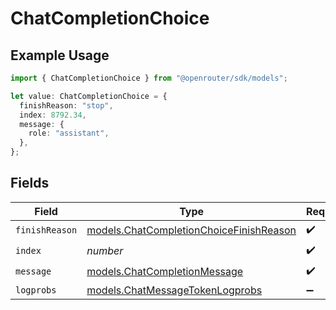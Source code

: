 # ChatCompletionChoice

## Example Usage

```typescript
import { ChatCompletionChoice } from "@openrouter/sdk/models";

let value: ChatCompletionChoice = {
  finishReason: "stop",
  index: 8792.34,
  message: {
    role: "assistant",
  },
};
```

## Fields

| Field                                                                                    | Type                                                                                     | Required                                                                                 | Description                                                                              |
| ---------------------------------------------------------------------------------------- | ---------------------------------------------------------------------------------------- | ---------------------------------------------------------------------------------------- | ---------------------------------------------------------------------------------------- |
| `finishReason`                                                                           | [models.ChatCompletionChoiceFinishReason](../models/chatcompletionchoicefinishreason.md) | :heavy_check_mark:                                                                       | N/A                                                                                      |
| `index`                                                                                  | *number*                                                                                 | :heavy_check_mark:                                                                       | N/A                                                                                      |
| `message`                                                                                | [models.ChatCompletionMessage](../models/chatcompletionmessage.md)                       | :heavy_check_mark:                                                                       | N/A                                                                                      |
| `logprobs`                                                                               | [models.ChatMessageTokenLogprobs](../models/chatmessagetokenlogprobs.md)                 | :heavy_minus_sign:                                                                       | N/A                                                                                      |